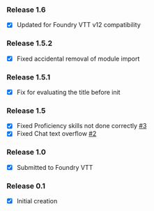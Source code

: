 ### Release 1.6
- [x] Updated for Foundry VTT v12 compatibility

### Release 1.5.2
- [x] Fixed accidental removal of module import

### Release 1.5.1
- [x] Fix for evaluating the title before init

### Release 1.5
- [x] Fixed Proficiency skills not done correctly [#3](https://github.com/bithir/dragonbane-bithir-mod/issues/3)
- [x] Fixed Chat text overflow [#2](https://github.com/bithir/dragonbane-bithir-mod/issues/2)
### Release 1.0
- [x] Submitted to Foundry VTT
### Release 0.1
- [x] Initial creation

